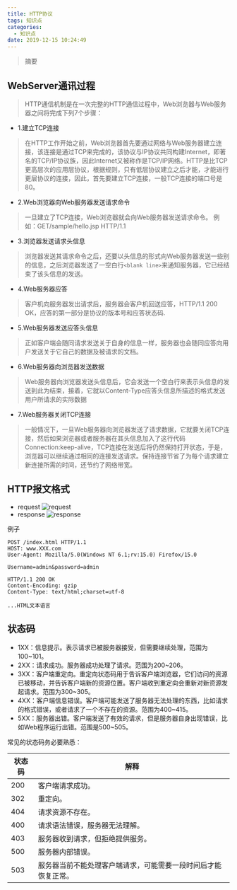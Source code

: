 ```yaml
---
title: HTTP协议
tags: 知识点
categories:
  - 知识点
date: 2019-12-15 10:24:49
---
```


> 摘要
<!--more-->

## WebServer通讯过程
> HTTP通信机制是在一次完整的HTTP通信过程中，Web浏览器与Web服务器之间将完成下列7个步骤：

- 1.建立TCP连接
> 在HTTP工作开始之前，Web浏览器首先要通过网络与Web服务器建立连接，该连接是通过TCP来完成的，该协议与IP协议共同构建Internet，即著名的TCP/IP协议族，因此Internet又被称作是TCP/IP网络。HTTP是比TCP更高层次的应用层协议，根据规则，只有低层协议建立之后才能，才能进行更层协议的连接，因此，首先要建立TCP连接，一般TCP连接的端口号是80。 
- 2.Web浏览器向Web服务器发送请求命令<request-line>
> 一旦建立了TCP连接，Web浏览器就会向Web服务器发送请求命令。
例如：GET/sample/hello.jsp HTTP/1.1
- 3.浏览器发送请求头信息<headers>
> 浏览器发送其请求命令之后，还要以头信息的形式向Web服务器发送一些别的信息，之后浏览器发送了一空白行`<blank line>`来通知服务器，它已经结束了该头信息的发送。
- 4.Web服务器应答
> 客户机向服务器发出请求后，服务器会客户机回送应答，HTTP/1.1 200 OK，应答的第一部分是协议的版本号和应答状态码.
- 5.Web服务器发送应答头信息
> 正如客户端会随同请求发送关于自身的信息一样，服务器也会随同应答向用户发送关于它自己的数据及被请求的文档。
- 6.Web服务器向浏览器发送数据
> Web服务器向浏览器发送头信息后，它会发送一个空白行来表示头信息的发送到此为结束，接着，它就以Content-Type应答头信息所描述的格式发送用户所请求的实际数据
- 7.Web服务器关闭TCP连接
> 一般情况下，一旦Web服务器向浏览器发送了请求数据，它就要关闭TCP连接，然后如果浏览器或者服务器在其头信息加入了这行代码Connection:keep-alive，TCP连接在发送后将仍然保持打开状态，于是，浏览器可以继续通过相同的连接发送请求。保持连接节省了为每个请求建立新连接所需的时间，还节约了网络带宽。

## HTTP报文格式

- request
![request](https://img-blog.csdn.net/20171210212141116?watermark/2/text/aHR0cDovL2Jsb2cuY3Nkbi5uZXQvWmVuTmFpSGVRaWFv/font/5a6L5L2T/fontsize/400/fill/I0JBQkFCMA==/dissolve/70/gravity/Center)
- response
![response](https://img-blog.csdn.net/20171210212147651?watermark/2/text/aHR0cDovL2Jsb2cuY3Nkbi5uZXQvWmVuTmFpSGVRaWFv/font/5a6L5L2T/fontsize/400/fill/I0JBQkFCMA==/dissolve/70/gravity/Center)

例子
```http
POST /index.html HTTP/1.1  
HOST: www.XXX.com  
User-Agent: Mozilla/5.0(Windows NT 6.1;rv:15.0) Firefox/15.0  
  
Username=admin&password=admin 
```

```http
HTTP/1.1 200 OK  
Content-Encoding: gzip  
Content-Type: text/html;charset=utf-8  

...HTML文本语言
```


## 状态码

- 1XX：信息提示。表示请求已被服务器接受，但需要继续处理，范围为100~101。
- 2XX：请求成功。服务器成功处理了请求。范围为200~206。
- 3XX：客户端重定向。重定向状态码用于告诉客户端浏览器，它们访问的资源已被移动，并告诉客户端新的资源位置。客户端收到重定向会重新对新资源发起请求。范围为300~305。
- 4XX：客户端信息错误。客户端可能发送了服务器无法处理的东西，比如请求的格式错误，或者请求了一个不存在的资源。范围为400~415。
- 5XX：服务器出错。客户端发送了有效的请求，但是服务器自身出现错误，比如Web程序运行出错。范围是500~505。


常见的状态码务必要熟悉：

|状态码|解释|
|---|---|
|200|客户端请求成功。        |
|302|重定向。            |
|404|请求资源不存在。        |
|400|请求语法错误，服务器无法理解。 |
|403|服务器收到请求，但拒绝提供服务。|
|500|服务器内部错误。        |
|503|服务器当前不能处理客户端请求，可能需要一段时间后才能恢复正常。|
